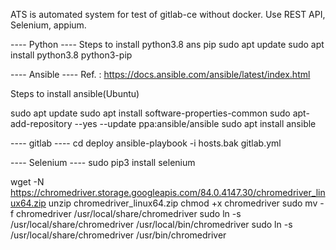 ATS is automated system for test of gitlab-ce without docker.
Use REST API, Selenium, appium.

---- Python ----
Steps to install python3.8 ans pip
sudo apt update
sudo apt install python3.8 python3-pip

---- Ansible ----
Ref. : https://docs.ansible.com/ansible/latest/index.html

Steps to install ansible(Ubuntu)

sudo apt update
sudo apt install software-properties-common
sudo apt-add-repository --yes --update ppa:ansible/ansible
sudo apt install ansible

---- gitlab ----
cd deploy
ansible-playbook -i hosts.bak gitlab.yml

---- Selenium ----
sudo pip3 install selenium

wget -N https://chromedriver.storage.googleapis.com/84.0.4147.30/chromedriver_linux64.zip
unzip chromedriver_linux64.zip
chmod +x chromedriver
sudo mv -f chromedriver /usr/local/share/chromedriver
sudo ln -s /usr/local/share/chromedriver /usr/local/bin/chromedriver
sudo ln -s /usr/local/share/chromedriver /usr/bin/chromedriver

